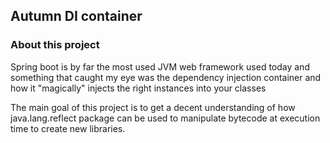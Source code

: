 ## Autumn DI container

### About this project
Spring boot is by far the most used JVM web framework used today and
something that caught my eye was the dependency injection
container and how it "magically" injects the right instances 
into your classes

The main goal of this project is to get a decent understanding
of how java.lang.reflect package can be used to manipulate bytecode
at execution time to create new libraries.